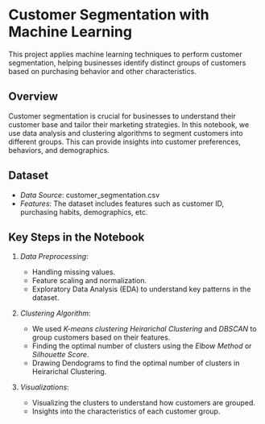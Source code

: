 # Customer Segmentation with Machine Learning

This project applies machine learning techniques to perform customer segmentation, helping businesses identify distinct groups of customers based on purchasing behavior and other characteristics.

## Overview

Customer segmentation is crucial for businesses to understand their customer base and tailor their marketing strategies. In this notebook, we use data analysis and clustering algorithms to segment customers into different groups. This can provide insights into customer preferences, behaviors, and demographics.

## Dataset

- *Data Source*: customer_segmentation.csv
- *Features*: The dataset includes features such as customer ID, purchasing habits, demographics, etc.

## Key Steps in the Notebook

1. *Data Preprocessing*:
   - Handling missing values.
   - Feature scaling and normalization.
   - Exploratory Data Analysis (EDA) to understand key patterns in the dataset.

2. *Clustering Algorithm*:
   - We used *K-means clustering* *Heirarichal Clustering* and *DBSCAN* to group customers based on their features.
   - Finding the optimal number of clusters using the *Elbow Method* or *Silhouette Score*.
   - Drawing Dendograms to find the optimal number of clusters in Heirarichal Clustering.

3. *Visualizations*:
   - Visualizing the clusters to understand how customers are grouped.
   - Insights into the characteristics of each customer group.
